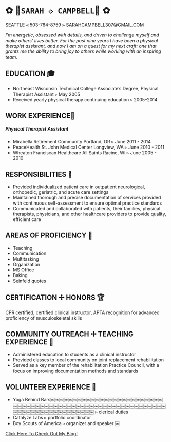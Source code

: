 # 		**✿**                                   🌺`SARAH ◇ CAMPBELL`🌺                                      	**✿**  
SEATTLE ⫷ 503-784-8759 ⫸ SARAHCAMPBELL307@GMAIL.COM

*I’m energetic, obsessed with details, and driven to challenge myself and make others’ lives better. For the past nine years I have been a physical therapist assistant, and now I am on a quest for my next craft: one that grants me the ability to bring  joy to others while working with an inspiring team.*

## EDUCATION 🎓
* Northeast Wisconsin Technical College Associate’s Degree, Physical Therapist Assistant ▹ May 2005
* Received yearly physical therapy continuing education ▹ 2005–2014

## WORK EXPERIENCE🏥
##### Physical Therapist Assistant
* Mirabella Retirement Community Portland, OR ▹ June 2011 - 2014
* PeaceHealth St. John Medical Center Longview, WA ▹ June 2010 - 2011
* Wheaton Franciscan Healthcare All Saints Racine, WI ▹ June 2005 - 2010

## RESPONSIBILITIES 🎩
+ Provided individualized patient care in outpatient neurological, orthopedic, geriatric, and acute care settings
+ Maintained thorough and precise documentation of services provided with continuous self-assessment to ensure optimal practice standards
+ Communicated and collaborated with patients, their families, physical therapists, physicians, and other healthcare providers to provide quality, efficient care

## AREAS OF PROFICIENCY 💪
+ Teaching 
+ Communication 
+ Multitasking 
+ Organization 
+ MS Office 
+ Baking
+ Seinfeld quotes

## CERTIFICATION ✢ HONORS 🏆
CPR certified, certified clinical instructor, APTA recognition for advanced proficiency of musculoskeletal skills

## COMMUNITY OUTREACH ✢ TEACHING EXPERIENCE 🎒
- Administered education to students as a clinical instructor
- Provided classes to local community on joint replacement rehabilitation
- Served as a key member of the rehabilitation Practice Council, with a focus on improving documentation methods and standards

## VOLUNTEER EXPERIENCE 🙏
- Yoga Behind Bars￼￼￼￼￼￼￼￼￼￼￼￼￼￼￼￼￼￼￼￼￼￼￼￼￼￼￼￼￼￼￼￼￼￼￼￼￼￼￼￼￼￼￼￼￼￼￼￼￼￼￼￼￼￼￼￼￼￼￼￼￼￼￼￼￼￼￼￼￼￼￼￼￼￼￼￼￼ ▹ clerical duties 
- Catalyze Labs ▹ portfolio coordinator 
- Boy Scouts of America ▹ organizer and speaker ￼

[Click Here To Check Out My Blog!](https://toppedwithlove.wordpress.com/)





